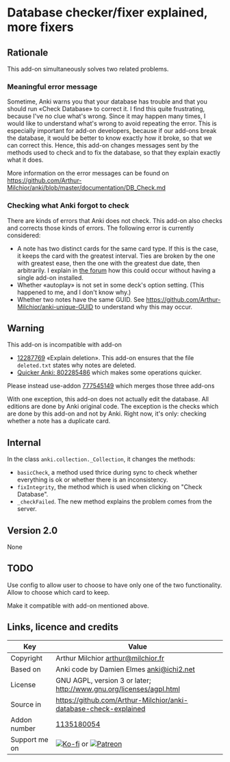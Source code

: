 # Database checker/fixer explained, more fixers
## Rationale
This add-on simultaneously solves two related problems.

### Meaningful error message
Sometime, Anki warns you that your database has trouble and that you 
should run «Check Database» to correct it. I find this quite 
frustrating, because I've no clue what's wrong. Since it may happen 
many times, I would like to understand what's wrong to avoid repeating 
the error. This is especially important for add-on developers, because 
if our add-ons break the database, it would be better to know exactly 
how it broke, so that we can correct this. Hence, this add-on changes 
messages sent by the methods used to check and to fix the database, so 
that they explain exactly what it does.

More information on the error messages can be found on
https://github.com/Arthur-Milchior/anki/blob/master/documentation/DB_Check.md

### Checking what Anki forgot to check
There are kinds of errors that Anki does not check. This add-on also 
checks and corrects those kinds of errors. The following error is 
currently considered:

* A note has two distinct cards for the same card type. If this is the 
case, it keeps the card with the greatest interval. Ties are broken by 
the one with greatest ease, then the one with the greatest due date, 
then arbitrarily. I explain in [the
forum](https://anki.tenderapp.com/discussions/ankidesktop/32854-two-cards-of-the-same-note-with-same-nid#comment_47016398)
how this could occur without having a single add-on installed.
* Whether «autoplay» is not set in some deck's option setting. (This
  happened to me, and I don't know why.)
* Whether two notes have the same GUID. See
  https://github.com/Arthur-Milchior/anki-unique-GUID to understand
  why this may occur.


## Warning
This add-on is incompatible with add-on
* [12287769](https://ankiweb.net/shared/info/12287769) «Explain
deletion». This add-on ensures that the file `deleted.txt` states
why notes are deleted.
* [Quicker Anki: 802285486](https://ankiweb.net/shared/info/802285486)
  which makes some operations quicker.


Please instead use-addon
[777545149](https://ankiweb.net/shared/info/777545149) which merges
those three add-ons


With one exception, this add-on does not actually edit the
database. All editions are done by Anki original code. The exception
is the checks which are done by this add-on and not by Anki. Right
now, it's only: checking whether a note has a duplicate card.

## Internal
In the class `anki.collection._Collection`, it changes the
methods:
* `basicCheck`, a method used thrice during sync to check whether
everything is ok or whether there is an inconsistency.
* `fixIntegrity`, the method which is used when clicking on "Check
Database".
* `_checkFailed`. The new method explains the problem comes from
  the server.

## Version 2.0
None

## TODO
Use config to allow user to choose to have only one of the two
functionality. Allow to choose which card to keep.

Make it compatible with add-on mentioned above.

## Links, licence and credits

Key         |Value
------------|-------------------------------------------------------------------
Copyright   | Arthur Milchior <arthur@milchior.fr>
Based on    | Anki code by Damien Elmes <anki@ichi2.net>
License     | GNU AGPL, version 3 or later; http://www.gnu.org/licenses/agpl.html
Source in   | https://github.com/Arthur-Milchior/anki-database-check-explained
Addon number| [1135180054](https://ankiweb.net/shared/info/1135180054)
Support me on| [![Ko-fi](https://ko-fi.com/img/Kofi_Logo_Blue.svg)](Ko-fi.com/arthurmilchior) or [![Patreon](http://www.milchior.fr/patreon.png)](https://www.patreon.com/bePatron?u=146206)
